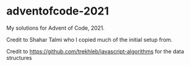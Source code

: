 # adventofcode-2021
My solutions for Advent of Code, 2021.

Credit to Shahar Talmi who I copied much of the initial setup from.

Credit to https://github.com/trekhleb/javascript-algorithms for the data structures